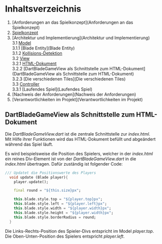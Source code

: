 # Inhaltsverzeichnis

1. [Anforderungen an das Spielkonzept](Anforderungen an das Spielkonzept)
2. [Spielkonzept](Spielkonzept)
3. [Architektur und Implementierung](Architektur und Implementierung)  
   3.1 [Model](Model)  
   3.1.1 [Blade Entity](Blade Entity)  
   3.1.2 [Kollisions-Detektion](Kollisions-Detektion)  
   3.2 [View](View)  
   3.2.1 [HTML-Dokument](HTML-Dokument)  
   3.2.2 [DartBladeGameView als Schnittstelle zum HTML-Dokument](DartBladeGameView als Schnittstelle zum HTML-Dokument)  
   3.2.3 [Die verschiedenen Tiles](Die verschiedenen Tiles)  
   3.3 [Controller](Controller)  
   3.3.1 [Laufendes Spiel](Laufendes Spiel)  
4. [Nachweis der Anforderungen](Nachweis der Anforderungen)
5. [Verantwortlichkeiten im Projekt](Verantwortlichkeiten im Projekt)  

## DartBladeGameView als Schnittstelle zum HTML-Dokument  

Die *DartBladeGameView.dart* ist die zentrale Schnittstelle zur *index.html*. Mit Hilfe ihrer Funktionen wird das HTML-Dokument befüllt und abgeändert während das Spiel läuft.  

Es wird beispielsweise die Position des Spielers, welcher in der *index.html* ein reines Div-Element ist von der *DartBladeGameView.dart* in die *index.html* übertragen. Dafür zuständig ist folgender Code:  

```dart
/// Updatet die Positionswerte des Players
  void update (Blade player){
    player.update();

    final round = "${this.size}px";

    this.blade.style.top = "${player.top}px";
    this.blade.style.left = "${player.left}px";
    this.blade.style.width = "${player.width}px";
    this.blade.style.height = "${player.width}px";
    this.blade.style.borderRadius = round;
  }
```  

Die Links-Rechts-Position des Spieler-Divs entspricht im Model *player.top*. Die Oben-Unten-Position des Spielers entspricht *player.left*.